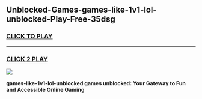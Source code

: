 
## Unblocked-Games-games-like-1v1-lol-unblocked-Play-Free-35dsg
<h3>
<a href="https://premium76.site?title=games-like-1v1-lol-unblocked&ref=20A">CLICK TO PLAY</a></h3>
<hr>

<h3>
<a href="https://premium76.site?title=games-like-1v1-lol-unblocked&ref=20A">CLICK 2 PLAY</a>
  
</h3>

<a href="https://premium76.site?title=games-like-1v1-lol-unblocked&ref=20A"><img src="https://clearcache.store/games.png"></a>


**games-like-1v1-lol-unblocked games unblocked: Your Gateway to Fun and Accessible Online Gaming**
